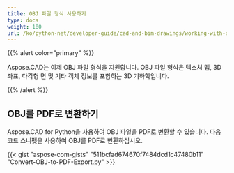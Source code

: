 ```yaml
---
title: OBJ 파일 형식 사용하기
type: docs
weight: 180
url: /ko/python-net/developer-guide/cad-and-bim-drawings/working-with-obj-file-format/
---
```


{{% alert color="primary" %}}

Aspose.CAD는 이제 OBJ 파일 형식을 지원합니다. OBJ 파일 형식은 텍스처 맵, 3D 좌표, 다각형 면 및 기타 객체 정보를 포함하는 3D 기하학입니다.

{{% /alert %}}

## **OBJ를 PDF로 변환하기**

Aspose.CAD for Python을 사용하여 OBJ 파일을 PDF로 변환할 수 있습니다. 다음 코드 스니펫을 사용하여 OBJ를 PDF로 변환하십시오.

{{< gist "aspose-com-gists" "511bcfad674670f7484dcd1c47480b11" "Convert-OBJ-to-PDF-Export.py" >}}
